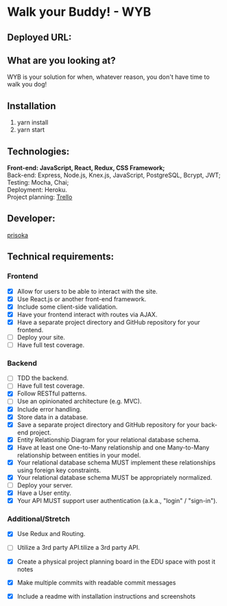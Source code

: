 # Walk your Buddy! - WYB

## Deployed URL: 

## What are you looking at? 
WYB is your solution for when, whatever reason, you don't have time to walk you dog!

## Installation
1. yarn install
2. yarn start

## Technologies: 
<b>Front-end: JavaScript, React, Redux, CSS Framework;</b><br>
Back-end: Express, Node.js, Knex.js, JavaScript, PostgreSQL, Bcrypt, JWT;<br>
Testing: Mocha, Chai;<br>
Deployment: Heroku.<br>
Project planning: [Trello](https://trello.com/b/LmybfhdO/walk-your-buddy)

## Developer:
[prisoka](https://github.com/prisoka)

## Technical requirements:

### Frontend

- [x] Allow for users to be able to interact with the site.
- [x] Use React.js or another front-end framework.
- [x] Include some client-side validation.
- [x] Have your frontend interact with routes via AJAX.
- [x] Have a separate project directory and GitHub repository for your frontend.
- [ ] Deploy your site.
- [ ] Have full test coverage.

### Backend

- [ ] TDD the backend.
- [ ] Have full test coverage.
- [x] Follow RESTful patterns.
- [ ] Use an opinionated architecture (e.g. MVC).
- [x] Include error handling.
- [x] Store data in a database.
- [x] Save a separate project directory and GitHub repository for your back-end project.
- [x] Entity Relationship Diagram for your relational database schema.
- [x] Have at least one One-to-Many relationship and one Many-to-Many relationship between entities in your model.
- [x] Your relational database schema MUST implement these relationships using foreign key constraints.
- [x] Your relational database schema MUST be appropriately normalized.
- [ ] Deploy your server.
- [x] Have a User entity.
- [x] Your API MUST support user authentication (a.k.a., "login" / "sign-in").

### Additional/Stretch

- [x] Use Redux and Routing.
- [ ] Utilize a 3rd party API.tilize a 3rd party API.
- [x] Create a physical project planning board in the EDU space with post it notes
- [x] Make multiple commits with readable commit messages
- [x] Include a readme with installation instructions and screenshots

